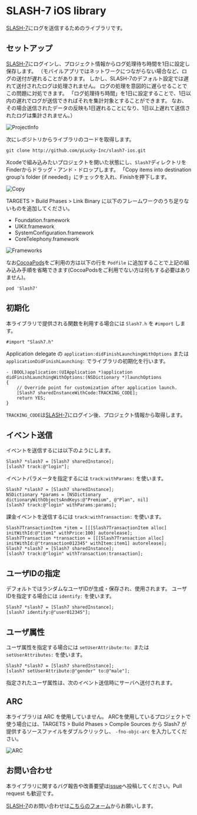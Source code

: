 # SLASH-7 iOS library

[SLASH-7](http://www.slash-7.com/)にログを送信するためのライブラリです。

## セットアップ

[SLASH-7](http://www.slash-7.com/)にログインし、プロジェクト情報からログ処理待ち時間を1日に設定し保存します。
（モバイルアプリではネットワークにつながらない場合など、ログの送付が遅れることがあります。
しかし、SLASH-7のデフォルト設定では遅れて送付されたログは処理されません。
ログの処理を意図的に遅らせることでこの問題に対処できます。
「ログ処理待ち時間」を1日に設定することで、1日以内の遅れでログが送信できればそれを集計対象とすることができます。
なお、その場合送信されたデータの反映も1日遅れることになり、1日以上遅れて送信されたログは集計されません。）

![ProjectInfo][project_info]

次にレポジトリからライブラリのコードを取得します。

````
git clone http://github.com/pLucky-Inc/slash7-ios.git
````

Xcodeで組み込みたいプロジェクトを開いた状態にし、`Slash7`ディレクトリをFinderからドラッグ・アンド・ドロップします。
「Copy items into destination group's folder (if needed)」にチェックを入れ、Finishを押下します。

![Copy][copy]

TARGETS > Build Phases > Link Binary に以下のフレームワークのうち足りないものを追加してください。

* Foundation.framework
* UIKit.framework
* SystemConfiguration.framework
* CoreTelephony.framework

![Frameworks][frameworks]

なお[CocoaPods](http://cocoapods.org/)をご利用の方は以下の行を `Podfile` に追加することで上記の組み込み手順を省略できます(CocoaPodsをご利用でない方は何もする必要はありません)。

    pod 'Slash7'


## 初期化

本ライブラリで提供される関数を利用する場合には `Slash7.h` を `#import` します。

````
#import "Slash7.h"
````

Application delegate の `application:didFinishLaunchingWithOptions` または `applicationDidFinishLaunching:` でライブラリの初期化を行います。

````
- (BOOL)application:(UIApplication *)application didFinishLaunchingWithOptions:(NSDictionary *)launchOptions
{
    // Override point for customization after application launch.
    [Slash7 sharedInstanceWithCode:TRACKING_CODE];
    return YES;
}
````

`TRACKING_CODE`は[SLASH-7](http://www.slash-7.com/)にログイン後、プロジェクト情報から取得します。

## イベント送信

イベントを送信するには以下のようにします。

````
Slash7 *slash7 = [Slash7 sharedInstance];
[slash7 track:@"login"];
````

イベントパラメータを指定するには `track:withParams:` を使います。

````
Slash7 *slash7 = [Slash7 sharedInstance];
NSDictionary *params = [NSDictionary dictionaryWithObjectsAndKeys:@"Premium", @"Plan", nil]
[slash7 track:@"login" withParams:params];
````

課金イベントを送信するには `track:withTransaction:` を使います。

````
Slash7TransactionItem *item = [[[Slash7TransactionItem alloc] initWithId:@"item1" withPrice:100] autorelease];
Slash7Transaction *transaction = [[[Slash7Transaction alloc] initWithId:@"transaction012345" withItem:item1] autorelease];
Slash7 *slash7 = [Slash7 sharedInstance];
[slash7 track:@"login" withTransaction:transaction];
````

## ユーザIDの指定

デフォルトではランダムなユーザIDが生成・保存され、使用されます。
ユーザIDを指定する場合には `identify:` を使います。

````
Slash7 *slash7 = [Slash7 sharedInstance];
[slash7 identify:@"user012345"];
````

## ユーザ属性

ユーザ属性を指定する場合には `setUserAttribute:to:` または `setUserAttributes:` を使います。

````
Slash7 *slash7 = [Slash7 sharedInstance];
[slash7 setUserAttribute:@"gender" to:@"male"];
````

指定されたユーザ属性は、次のイベント送信時にサーバへ送付されます。 
 
## ARC
 
本ライブラリは ARC を使用していません。
ARCを使用しているプロジェクトで使う場合には、TARGETS > Build Phases > Compile Sources から Slash7 が提供するソースファイルをダブルクリックし、 `-fno-objc-arc` を入力してください。

![ARC][arc]

## お問い合わせ

本ライブラリに関するバグ報告や改善要望は[issue](https://github.com/pLucky-Inc/slash7-ios/issues)へ投稿してください。Pull request も歓迎です。

[SLASH-7](http://www.slash-7.com/)のお問い合わせは[こちらのフォーム](https://plucky.zendesk.com/tickets/new)からお願いします。

[project_info]: https://raw.github.com/pLucky-Inc/slash7-ios/master/Docs/Images/project_info.png "ProjectInfo"
[copy]: https://raw.github.com/pLucky-Inc/slash7-ios/master/Docs/Images/copy.png "Copy"
[frameworks]: https://raw.github.com/pLucky-Inc/slash7-ios/master/Docs/Images/frameworks.png "Frameworks"
[arc]: https://raw.github.com/pLucky-Inc/slash7-ios/master/Docs/Images/arc.png "ARC"

